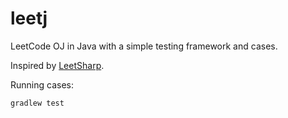 leetj
=====

LeetCode OJ in Java with a simple testing framework and cases.

Inspired by [LeetSharp](https://github.com/txchen/LeetSharp).

Running cases:

```
gradlew test
```